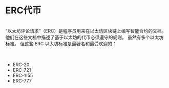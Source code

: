 # ERC代币

<br>
“以太坊评论请求”（ERC）是程序员用来在以太坊区块链上编写智能合约的文档。 他们在这些文档中描述了基于以太坊的代币必须遵守的规则。
虽然有多个以太坊标准。 但这些 ERC 以太坊标准是最著名和最受欢迎的：
<br>
<br>
<br>

- ERC-20<br>
- ERC-721<br>
- ERC-1155<br>
- ERC-777